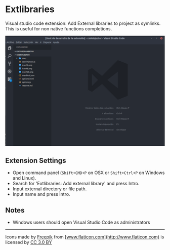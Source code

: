 # Extlibraries

Visual studio code extension: Add External libraries to project as symlinks. This is useful for non native functions completions.

![setting](setting.gif)


## Extension Settings

* Open command panel (`Shift+CMD+P` on OSX or `Shift+Ctrl+P` on Windows and Linux).
* Search for 'Extlibraries: Add external library' and press Intro.
* Input external directory or file path.
* Input name and press Intro.

## Notes

* Windows users should open Visual Studio Code as administrators 

-----------------------------------------------------------------------------------------------------------

Icons made by [Freepik](http://www.freepik.com) from [www.flaticon.com](http://www.flaticon.com) is licensed by [CC 3.0 BY](http://creativecommons.org/licenses/by/3.0/)